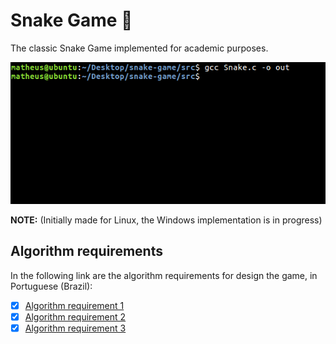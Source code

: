 # Snake Game :snake:
The classic Snake Game implemented for academic purposes.

![demo](demo.gif)

**NOTE:** (Initially made for Linux, the Windows implementation is in progress)

## Algorithm requirements
In the following link are the algorithm requirements for design the game, in Portuguese (Brazil):
- [x] [Algorithm requirement 1](https://github.com/matheusguimr/snake-game/blob/master/trabalho_01.pdf)
- [x] [Algorithm requirement 2](https://github.com/matheusguimr/snake-game/blob/master/trabalho_02.pdf)
- [x] [Algorithm requirement 3](https://github.com/matheusguimr/snake-game/blob/master/trabalho_03.pdf)
